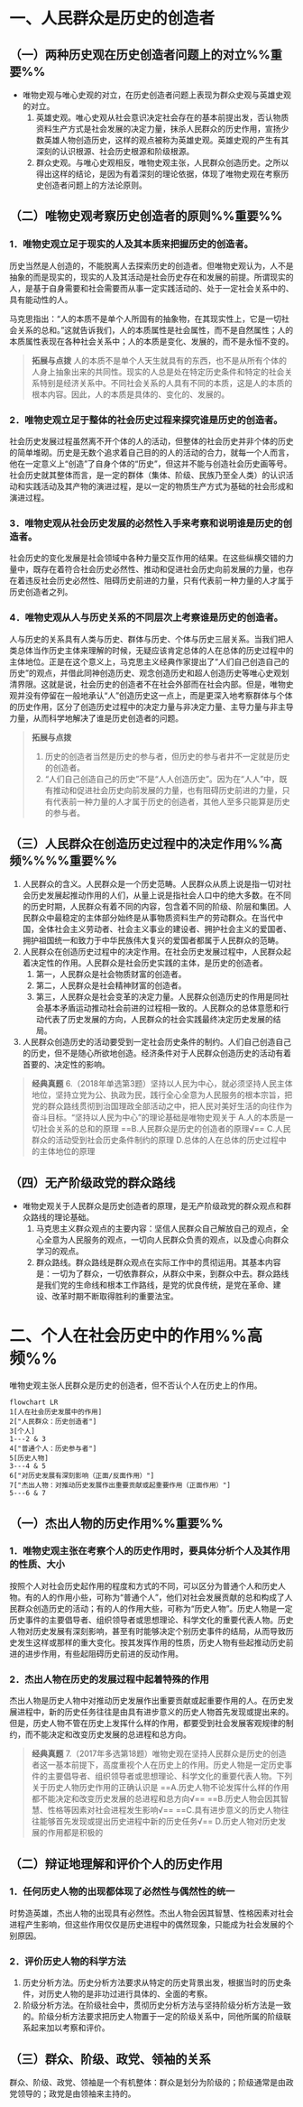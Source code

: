 # 一、人民群众是历史的创造者
## （一）两种历史观在历史创造者问题上的对立%%重要%%
- 唯物史观与唯心史观的对立，在历史创造者问题上表现为群众史观与英雄史观的对立。
	1. 英雄史观。唯心史观从社会意识决定社会存在的基本前提出发，否认物质资料生产方式是社会发展的决定力量，抹杀人民群众的历史作用，宣扬少数英雄人物创造历史，这样的观点被称为英雄史观。英雄史观的产生有其深刻的认识根源、社会历史根源和阶级根源。
	2. 群众史观。与唯心史观相反，唯物史观主张，人民群众创造历史。之所以得出这样的结论，是因为有着深刻的理论依据，体现了唯物史观在考察历史创造者问题上的方法论原则。
## （二）唯物史观考察历史创造者的原则%%重要%%
### 1．唯物史观立足于现实的人及其本质来把握历史的创造者。
历史当然是人创造的，不能脱离人去探索历史的创造者。但唯物史观认为，人不是抽象的而是现实的，现实的人及其活动是社会历史存在和发展的前提。所谓现实的人，是基于自身需要和社会需要而从事一定实践活动的、处于一定社会关系中的、具有能动性的人。

马克思指出：“人的本质不是单个人所固有的抽象物，在其现实性上，它是一切社会关系的总和。”这就告诉我们，人的本质属性是社会属性，而不是自然属性；人的本质属性表现在各种社会关系中；人的本质是变化、发展的，而不是永恒不变的。

>**拓展与点拨**
人的本质不是单个人天生就具有的东西，也不是从所有个体的人身上抽象出来的共同性。现实的人总是处在特定历史条件和特定的社会关系特别是经济关系中。不同社会关系的人具有不同的本质，这是人的本质的根本内容。因此，人的本质是具体的、变化的、发展的。
### 2．唯物史观立足于整体的社会历史过程来探究谁是历史的创造者。
社会历史发展过程虽然离不开个体的人的活动，但整体的社会历史并非个体的历史的简单堆砌。历史是无数个追求着自己目的的人的活动的合力，就每一个人而言，他在一定意义上“创造”了自身个体的“历史”，但这并不能与创造社会历史画等号。社会历史就其整体而言，是一定的群体（集体、阶级、民族乃至全人类）的认识活动和实践活动及其产物的演进过程，是以一定的物质生产方式为基础的社会形成和演进过程。
### 3．唯物史观从社会历史发展的必然性入手来考察和说明谁是历史的创造者。
社会历史的变化发展是社会领域中各种力量交互作用的结果。在这些纵横交错的力量中，既存在着符合社会历史必然性、推动和促进社会历史向前发展的力量，也存在着违反社会历史必然性、阻碍历史前进的力量，只有代表前一种力量的人才属于历史创造者之列。
### 4．唯物史观从人与历史关系的不同层次上考察谁是历史的创造者。
人与历史的关系具有人类与历史、群体与历史、个体与历史三层关系。当我们把人类总体当作历史主体来理解的时候，无疑应该肯定总体的人在总体的历史过程中的主体地位。正是在这个意义上，马克思主义经典作家提出了“人们自己创造自己的历史”的观点，并借此同神创造历史、观念创造历史和超人创造历史等唯心史观划清界限。这就是说，社会历史的创造者不在社会外部而在社会内部。但是，唯物史观并没有停留在一般地承认“人”创造历史这一点上，而是更深入地考察群体与个体的历史作用，区分了创造历史过程中的决定力量与非决定力量、主导力量与非主导力量，从而科学地解决了谁是历史创造者的问题。

>**拓展与点拨**
>1. 历史的创造者当然是历史的参与者，但历史的参与者井不一定就是历史的创造者。
>2. “人们自己创造自己的历史”不是“人人创造历史”。因为在“人人”中，既有推动和促进社会历史向前发展的力量，也有阻碍历史前进的力量，只有代表前一种力量的人才属于历史的创造者，其他人至多只能算是历史的参与者。
## （三）人民群众在创造历史过程中的决定作用%%高频%%%%重要%%
1. 人民群众的含义。人民群众是一个历史范畴。人民群众从质上说是指一切对社会历史发展起推动作用的人们，从量上说是指社会人口中的绝大多数。在不同的历史时期，人民群众有着不同的内容，包含着不同的阶级、阶层和集团。人民群众中最稳定的主体部分始终是从事物质资料生产的劳动群众。在当代中国，全体社会主义劳动者、社会主义事业的建设者、拥护社会主义的爱国者、拥护祖国统一和致力于中华民族伟大复兴的爱国者都属于人民群众的范畴。
2. 人民群众在创造历史过程中的决定作用。在社会历史发展过程中，人民群众起着决定性的作用。人民群众是社会历史实践的主体，是历史的创造者。
	1. 第一，人民群众是社会物质财富的创造者。
	2. 第二，人民群众是社会精神财富的创造者。
	3. 第三，人民群众是社会变革的决定力量。人民群众创造历史的作用是同社会基本矛盾运动推动社会前进的过程相一致的。人民群众的总体意愿和行动代表了历史发展的方向，人民群众的社会实践最终决定历史发展的结局。
3. 人民群众创造历史的活动要受到一定社会历史条件的制约。人们自己创造自己的历史，但不是随心所欲地创造。经济条件对于人民群众创造历史的活动有着首要的、决定性的影响。

>**经典真题**
6.（2018年单选第3题）坚持以人民为中心，就必须坚持人民主体地位，坚持立党为公、执政为民，践行全心全意为人民服务的根本宗旨，把党的群众路线贯彻到治国理政全部活动之中，把人民对美好生活的向往作为奋斗目标。“坚持以人民为中心”的理论基础是唯物史观关于
A.人的本质是一切社会关系的总和的原理
==B.人民群众是历史的创造者的原理√==
C.人民群众的活动受到社会历史条件制约的原理
D.总体的人在总体的历史过程中的主体地位的原理
## （四）无产阶级政党的群众路线
- 唯物史观关于人民群众是历史创造者的原理，是无产阶级政党的群众观点和群众路线的理论基础。
	1. 马克思主义群众观点的主要内容：坚信人民群众自己解放自己的观点，全心全意为人民服务的观点，一切向人民群众负责的观点，以及虚心向群众学习的观点。
	2. 群众路线。群众路线是群众观点在实际工作中的贯彻运用。其基本内容是：一切为了群众，一切依靠群众，从群众中来，到群众中去。群众路线是我们党的生命线和根本工作路线，是党的优良传统，是党在革命、建设、改革时期不断取得胜利的重要法宝。
# 二、个人在社会历史中的作用%%高频%%
唯物史观主张人民群众是历史的创造者，但不否认个人在历史上的作用。

```mermaid
flowchart LR
1[人在社会历史发展中的作用]
2["人民群众：历史创造者"]
3[个人]
1---2 & 3
4["普通个人：历史参与者"]
5[历史人物]
3---4 & 5
6["对历史发展有深刻影响（正面/反面作用）"]
7["杰出人物：对推动历史发展作出重要贡献或起重要作用（正面作用）"]
5---6 & 7
```
## （一）杰出人物的历史作用%%重要%%
### 1．唯物史观主张在考察个人的历史作用时，要具体分析个人及其作用的性质、大小
按照个人对社会历史起作用的程度和方式的不同，可以区分为普通个人和历史人物。有的人的作用小些，可称为“普通个人”，他们对社会发展贡献的总和构成了人民群众创造历史的活动；有的人的作用大些，可称为“历史人物”。历史人物是一定历史事件的主要倡导者、组织领导者或思想理论、科学文化的重要代表人物。历史人物对历史发展有深刻影响，甚至有时能够决定个别历史事件的结局，从而导致历史发生这样或那样的重大变化。按其发挥作用的性质，历史人物有些起推动历史前进的进步作用，有些起阻碍历史前进的反动作用。
### 2．杰出人物在历史的发展过程中起着特殊的作用
杰出人物是历史人物中对推动历史发展作出重要贡献或起重要作用的人。在历史发展进程中，新的历史任务往往是由具有进步意义的历史人物首先发现或提出来的。但是，历史人物不管在历史上发挥什么样的作用，都要受到社会发展客观规律的制约，而不能决定和改变历史发展的总进程和总方向。

>**经典真题**
7.（2017年多选第18题）唯物史观在坚持人民群众是历史的创造者这一基本前提下，高度重视个人在历史上的作用。历史人物是一定历史事件的主要倡导者、组织领导者或思想理论、科学文化的重要代表人物。下列关于历史人物历史作用的正确认识是
==A.历史人物不论发挥什么样的作用都不能决定和改变历史发展的总进程和总方向√==
==B.历史人物会因其智慧、性格等因素对社会进程发生影响√==
==C.具有进步意义的历史人物往往能够首先发现或提出历史进程中新的历史任务√==
D.历史人物对历史发展的作用都是积极的
## （二）辩证地理解和评价个人的历史作用
### 1．任何历史人物的出现都体现了必然性与偶然性的统一
时势造英雄，杰出人物的出现具有必然性。杰出人物会因其智慧、性格因素对社会进程产生影响，但这些作用仅仅是历史进程中的偶然现象，只能成为社会发展的个别原因。
### 2．评价历史人物的科学方法
1. 历史分析方法。历史分析方法要求从特定的历史背景出发，根据当时的历史条件，对历史人物的是非功过进行具体的、全面的考察。
2. 阶级分析方法。在阶级社会中，贯彻历史分析方法与坚持阶级分析方法是一致的。阶级分析方法要求把历史人物置于一定的阶级关系中，同他所属的阶级联系起来加以考察和评价。
## （三）群众、阶级、政党、领袖的关系
群众、阶级、政党、领袖是一个有机整体：群众是划分为阶级的；阶级通常是由政党领导的；政党是由领袖来主持的。
